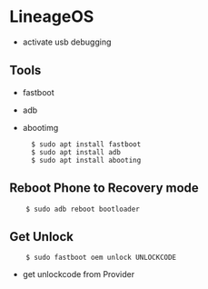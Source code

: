# LineageOS
* activate usb debugging

## Tools
* fastboot
* adb
* abootimg

        $ sudo apt install fastboot
        $ sudo apt install adb
        $ sudo apt install abooting

## Reboot Phone to Recovery mode
        $ sudo adb reboot bootloader

## Get Unlock
        $ sudo fastboot oem unlock UNLOCKCODE 
* get unlockcode from Provider
